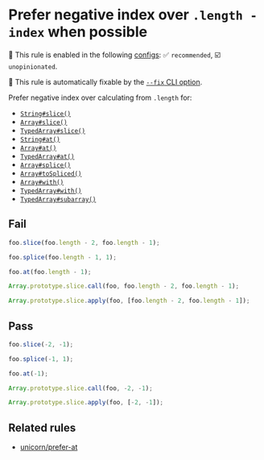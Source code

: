 # Prefer negative index over `.length - index` when possible

💼 This rule is enabled in the following [configs](https://github.com/sindresorhus/eslint-plugin-unicorn#recommended-config): ✅ `recommended`, ☑️ `unopinionated`.

🔧 This rule is automatically fixable by the [`--fix` CLI option](https://eslint.org/docs/latest/user-guide/command-line-interface#--fix).

<!-- end auto-generated rule header -->
<!-- Do not manually modify this header. Run: `npm run fix:eslint-docs` -->

Prefer negative index over calculating from `.length` for:

- [`String#slice()`](https://developer.mozilla.org/en-US/docs/Web/JavaScript/Reference/Global_Objects/String/slice)
- [`Array#slice()`](https://developer.mozilla.org/en-US/docs/Web/JavaScript/Reference/Global_Objects/Array/slice)
- [`TypedArray#slice()`](https://developer.mozilla.org/en-US/docs/Web/JavaScript/Reference/Global_Objects/TypedArray/slice)
- [`String#at()`](https://developer.mozilla.org/en-US/docs/Web/JavaScript/Reference/Global_Objects/String/at)
- [`Array#at()`](https://developer.mozilla.org/en-US/docs/Web/JavaScript/Reference/Global_Objects/Array/at)
- [`TypedArray#at()`](https://developer.mozilla.org/en-US/docs/Web/JavaScript/Reference/Global_Objects/TypedArray/at)
- [`Array#splice()`](https://developer.mozilla.org/en-US/docs/Web/JavaScript/Reference/Global_Objects/Array/splice)
- [`Array#toSpliced()`](https://developer.mozilla.org/en-US/docs/Web/JavaScript/Reference/Global_Objects/Array/toSpliced)
- [`Array#with()`](https://developer.mozilla.org/en-US/docs/Web/JavaScript/Reference/Global_Objects/Array/with)
- [`TypedArray#with()`](https://developer.mozilla.org/en-US/docs/Web/JavaScript/Reference/Global_Objects/TypedArray/with)
- [`TypedArray#subarray()`](https://developer.mozilla.org/en-US/docs/Web/JavaScript/Reference/Global_Objects/TypedArray/subarray)

## Fail

```js
foo.slice(foo.length - 2, foo.length - 1);
```

```js
foo.splice(foo.length - 1, 1);
```

```js
foo.at(foo.length - 1);
```

```js
Array.prototype.slice.call(foo, foo.length - 2, foo.length - 1);
```

```js
Array.prototype.slice.apply(foo, [foo.length - 2, foo.length - 1]);
```

## Pass

```js
foo.slice(-2, -1);
```

```js
foo.splice(-1, 1);
```

```js
foo.at(-1);
```

```js
Array.prototype.slice.call(foo, -2, -1);
```

```js
Array.prototype.slice.apply(foo, [-2, -1]);
```

## Related rules

- [unicorn/prefer-at](./prefer-at.md)
